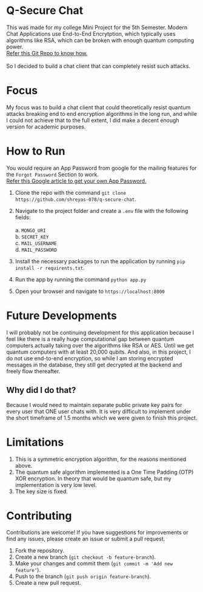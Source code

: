 # Q-Secure Chat
This was made for my college Mini Project for the 5th Semester.
Modern Chat Applications use End-to-End Encrytption, which typically uses algorithms like RSA, which can be broken with enough quantum computing power. <br> 
<a href="https://github.com/shreyas-078/quantum-shors-rsa">Refer this Git Repo to know how.</a> <br> <br>
So I decided to build a chat client that can completely resist such attacks.

# Focus
My focus was to build a chat client that could theoretically resist quantum attacks breaking end to end encryption algorithms in the long run, and while I could not achieve that to the full extent, I did make a decent enough version for academic purposes.

# How to Run
You would require an App Password from google for the mailing features for the `Forgot Password` Section to work. <br>
<a href="https://support.google.com/accounts/answer/185833?hl=en">Refer this Google article to get your own App Password.</a>

1. Clone the repo with the command `git clone https://github.com/shreyas-078/q-secure-chat`.

2. Navigate to the project folder and create a `.env` file with the following fields: <br><br>
   a. `MONGO_URI` <br>
   b. `SECRET_KEY` <br>
   c. `MAIL_USERNAME` <br>
   d. `MAIL_PASSWORD` <br>

3. Install the necessary packages to run the application by running `pip install -r requirents.txt`.
4. Run the app by running the command `python app.py`
5. Open your browser and navigate to `https://localhost:8000`

# Future Developments
I will probably not be continuing development for this application because I feel like there is a really huge computational gap between quantum computers actually taking over the algorithms like RSA or AES. Until we get quantum computers with at least 20,000 qubits.
And also, in this project, I do not use end-to-end encryption, so while I am storing encrypted messages in the database, they still get decrypted at the backend and freely flow thereafter. <br>
## Why did I do that? 
Because I would need to maintain separate public private key pairs for every user that ONE user chats with. It is very difficult to implement under the short timeframe of 1.5 months which we were given to finish this project.

# Limitations 
1. This is a symmetric encryption algorithm, for the reasons mentioned above.
2. The quantum safe algorithm implemented is a One Time Padding (OTP) XOR encryption. In theory that would be quantum safe, but my implementation is very low level.
3. The key size is fixed.

# Contributing

Contributions are welcome! If you have suggestions for improvements or find any issues, please create an issue or submit a pull request.

1. Fork the repository.
2. Create a new branch (`git checkout -b feature-branch`).
3. Make your changes and commit them (`git commit -m 'Add new feature'`).
4. Push to the branch (`git push origin feature-branch`).
5. Create a new pull request.
